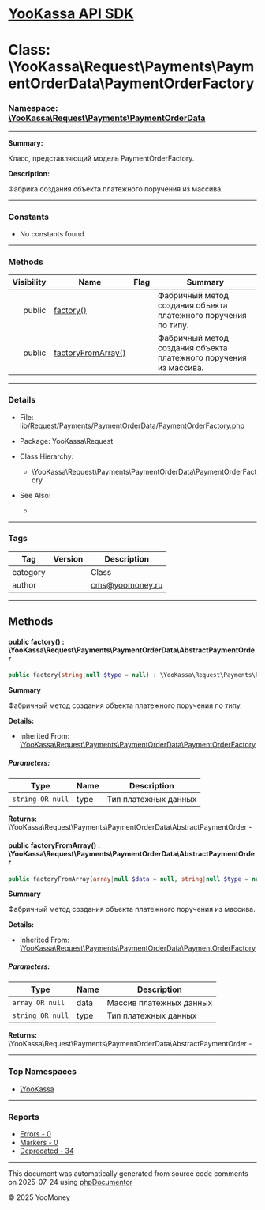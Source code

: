 # [YooKassa API SDK](../home.md)

# Class: \YooKassa\Request\Payments\PaymentOrderData\PaymentOrderFactory
### Namespace: [\YooKassa\Request\Payments\PaymentOrderData](../namespaces/yookassa-request-payments-paymentorderdata.md)
---
**Summary:**

Класс, представляющий модель PaymentOrderFactory.

**Description:**

Фабрика создания объекта платежного поручения из массива.

---
### Constants
* No constants found

---
### Methods
| Visibility | Name | Flag | Summary |
| ----------:| ---- | ---- | ------- |
| public | [factory()](../classes/YooKassa-Request-Payments-PaymentOrderData-PaymentOrderFactory.md#method_factory) |  | Фабричный метод создания объекта платежного поручения по типу. |
| public | [factoryFromArray()](../classes/YooKassa-Request-Payments-PaymentOrderData-PaymentOrderFactory.md#method_factoryFromArray) |  | Фабричный метод создания объекта платежного поручения из массива. |

---
### Details
* File: [lib/Request/Payments/PaymentOrderData/PaymentOrderFactory.php](../../lib/Request/Payments/PaymentOrderData/PaymentOrderFactory.php)
* Package: YooKassa\Request
* Class Hierarchy:
  * \YooKassa\Request\Payments\PaymentOrderData\PaymentOrderFactory

* See Also:
  * [](https://yookassa.ru/developers/api)

---
### Tags
| Tag | Version | Description |
| --- | ------- | ----------- |
| category |  | Class |
| author |  | cms@yoomoney.ru |

---
## Methods
<a name="method_factory" class="anchor"></a>
#### public factory() : \YooKassa\Request\Payments\PaymentOrderData\AbstractPaymentOrder

```php
public factory(string|null $type = null) : \YooKassa\Request\Payments\PaymentOrderData\AbstractPaymentOrder
```

**Summary**

Фабричный метод создания объекта платежного поручения по типу.

**Details:**
* Inherited From: [\YooKassa\Request\Payments\PaymentOrderData\PaymentOrderFactory](../classes/YooKassa-Request-Payments-PaymentOrderData-PaymentOrderFactory.md)

##### Parameters:
| Type | Name | Description |
| ---- | ---- | ----------- |
| <code lang="php">string OR null</code> | type  | Тип платежных данных |

**Returns:** \YooKassa\Request\Payments\PaymentOrderData\AbstractPaymentOrder - 


<a name="method_factoryFromArray" class="anchor"></a>
#### public factoryFromArray() : \YooKassa\Request\Payments\PaymentOrderData\AbstractPaymentOrder

```php
public factoryFromArray(array|null $data = null, string|null $type = null) : \YooKassa\Request\Payments\PaymentOrderData\AbstractPaymentOrder
```

**Summary**

Фабричный метод создания объекта платежного поручения из массива.

**Details:**
* Inherited From: [\YooKassa\Request\Payments\PaymentOrderData\PaymentOrderFactory](../classes/YooKassa-Request-Payments-PaymentOrderData-PaymentOrderFactory.md)

##### Parameters:
| Type | Name | Description |
| ---- | ---- | ----------- |
| <code lang="php">array OR null</code> | data  | Массив платежных данных |
| <code lang="php">string OR null</code> | type  | Тип платежных данных |

**Returns:** \YooKassa\Request\Payments\PaymentOrderData\AbstractPaymentOrder - 



---

### Top Namespaces

* [\YooKassa](../namespaces/yookassa.md)

---

### Reports
* [Errors - 0](../reports/errors.md)
* [Markers - 0](../reports/markers.md)
* [Deprecated - 34](../reports/deprecated.md)

---

This document was automatically generated from source code comments on 2025-07-24 using [phpDocumentor](http://www.phpdoc.org/)

&copy; 2025 YooMoney